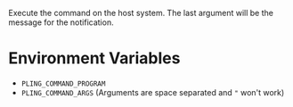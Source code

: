 Execute the command on the host system.
The last argument will be the message for the notification.

# Environment Variables
- `PLING_COMMAND_PROGRAM`
- `PLING_COMMAND_ARGS` (Arguments are space separated and `"` won't work)
